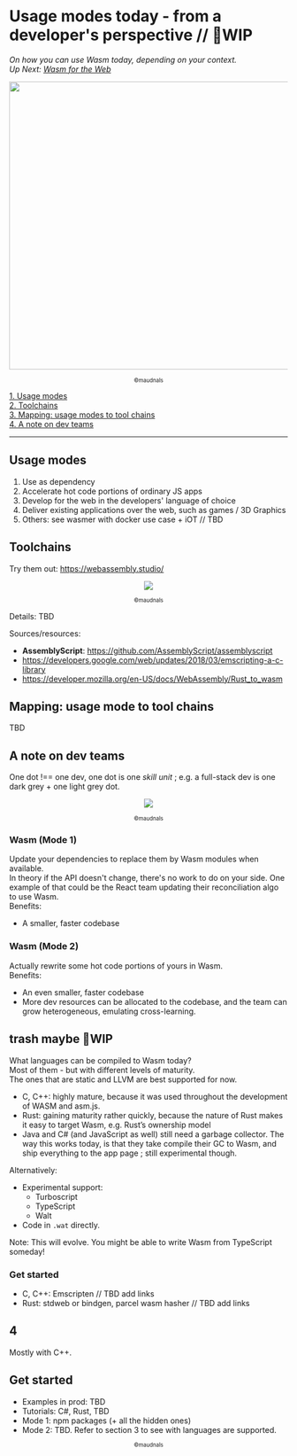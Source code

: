  # Usage modes today - from a developer's perspective // 🚧WIP
 
 _On how you can use Wasm today, depending on your context._  
 _Up Next: [Wasm for the Web](https://github.com/maudnals/wasm-nano-handbook/blob/master/4-wasm-web.md)_

<p align="center">
<img width="520" src="https://raw.githubusercontent.com/maudnals/wasm-nano-handbook/master/img/use.jpg">   
 	<div align="center"><sub><sup>©maudnals</sup></sub></div> 
</p> 


[1. Usage modes](https://github.com/maudnals/wasm-nano-handbook/blob/master/3-wasm-use.md#usage-modes)     
[2. Toolchains](https://github.com/maudnals/wasm-nano-handbook/blob/master/3-wasm-use.md#toolchains)      
[3. Mapping: usage modes to tool chains](https://github.com/maudnals/wasm-nano-handbook/blob/master/3-wasm-use.md#mapping-usage-modes-to-toolchains)  
[4. A note on dev teams](https://github.com/maudnals/wasm-nano-handbook/blob/master/3-wasm-use.md#a-note-on-dev-teams)  

---  

## Usage modes
1. Use as dependency
2. Accelerate hot code portions of ordinary JS apps 
3. Develop for the web in the developers' language of choice
4. Deliver existing applications over the web, such as games / 3D Graphics
5. Others: see wasmer with docker use case + iOT // TBD 


## Toolchains
Try them out: https://webassembly.studio/    
<p align="center">
<img with="200" src="https://raw.githubusercontent.com/maudnals/wasm-nano-handbook/master/img/toolchains-4.jpg"> 
<div align="center"><sub><sup>©maudnals</sup></sub></div> 
</p>  


Details: TBD    

Sources/resources:   
* **AssemblyScript**: https://github.com/AssemblyScript/assemblyscript 
* https://developers.google.com/web/updates/2018/03/emscripting-a-c-library 
* https://developer.mozilla.org/en-US/docs/WebAssembly/Rust_to_wasm 


## Mapping: usage mode to tool chains  
TBD


## A note on dev teams  

One dot !== one dev, one dot is one _skill unit_ ; e.g. a full-stack dev is one dark grey + one light grey dot.  

 
<p align="center">
<img with="200" src="https://raw.githubusercontent.com/maudnals/wasm-nano-handbook/master/img/wasm-use-case.png"> 
<div align="center"><sub><sup>©maudnals</sup></sub></div> 
</p>

### Wasm (Mode 1)   
Update your dependencies to replace them by Wasm modules when available.  
In theory if the API doesn't change, there's no work to do on your side. One example of that could be the React team updating their reconciliation algo to use Wasm.   
Benefits: 
* A smaller, faster codebase 

### Wasm (Mode 2)
Actually rewrite some hot code portions of yours in Wasm.  
Benefits: 
* An even smaller, faster codebase  
* More dev resources can be allocated to the codebase, and the team can grow heterogeneous, emulating cross-learning.  


## trash maybe 🚧WIP     

What languages can be compiled to Wasm today?    
Most of them - but with different levels of maturity.    
The ones that are static and LLVM are best supported for now. 

* C, C++:  highly mature, because it was used throughout the development of WASM and asm.js.
* Rust: gaining maturity rather quickly, because the nature of Rust makes it easy to target Wasm, e.g. Rust’s ownership model
* Java and C# (and JavaScript as well) still need a garbage collector. The way this works today, is that they take compile their GC to Wasm, and ship everything to the app page ; still experimental though.

Alternatively:    
* Experimental support:
  * Turboscript
  * TypeScript 
  * Walt
* Code in `.wat` directly.    

Note: This will evolve. You might be able to write Wasm from TypeScript someday!

### Get started
* C, C++: Emscripten // TBD add links 
* Rust: stdweb or bindgen, parcel wasm hasher // TBD add links 

## 4 
Mostly with C++.  

## Get started 

* Examples in prod: TBD
* Tutorials: C#, Rust, TBD
* Mode 1: npm packages (+ all the hidden ones) 
* Mode 2: TBD. Refer to section 3 to see with languages are supported. 

<div align="center"><sub><sup>©maudnals</sup></sub></div>

